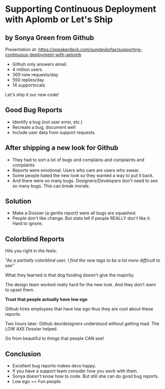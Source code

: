 Supporting Continuous Deployment with Aplomb or Let's Ship
======
by Sonya Green from Github
------

Presentation at: https://speakerdeck.com/sundaykofax/supporting-continuous-deployment-with-aplomb

* Githuh only answers email.
* 4 million users
* 300 new requests/day
* 550 replies/day
* 14 supportocats

Let's ship it our new code!

Good Bug Reports
------
  * Identify a bug (not user error, etc.)
  * Recreate a bug, document well
  * Include user data from support requests.

After shipping a new look for Github
------

* They had to sort a lot of bugs and complains and complaints and complaints
* Reports were emotional. Users who care are users who swear.
* Some people hated the new look so they wanted a way to put it back.
* And there were so many bugs. Designers/Developers don't need to see so many bugs. This can break morale.

Solution
------
* Make a Dossier (a gentle report) were all bugs are squashed.
* People don't like change. But stats tell if people REALLY don't like it. Hard to ignore.

Colorblind Reports
-------
Hits you right in the feels:

*"As a partially colorblind user, I find the new tags to be a lot more difficult to see"*

What they learned is that dog fooding doesn't give the majority.

The design team worked really hard for the new look. And they don't want to upset them.

**Trust that people actually have low ego**

Github hires employees that have low ego thus they are cool about these reports.

Two hours later: Github dev/designers understood without getting mad. The LOW AXE Dossier helped.

Go from beautiful to things that people CAN see!

Conclusion
------
* Excellent bug reports makes devs happy.
* If you have a support team consider how you work with them.
* Sonya doesn't know how to code. But still she can do good bug reports.
* Low ego == Fun people

